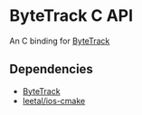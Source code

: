 # ByteTrack C API

An C binding for [ByteTrack](https://github.com/ifzhang/ByteTrack)

## Dependencies

- [ByteTrack](https://github.com/ifzhang/ByteTrack)
- [leetal/ios-cmake](https://github.com/leetal/ios-cmake)
